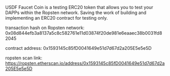 USDF Faucet Coin is a testing ERC20 token that allows you to test your DAPPs within the Ropsten network. Saving the work of building and implementing an ERC20 contract for testing only.


transaction hash on Ropsten network: 0x08d844efb3a8137a5c8c582761e11d03874f20de981e6eaaec38b0031fd82045

contract address: 0x1593145c85fD0041649e51d7d67d2a205E5e5e5D

ropsten scan link: https://ropsten.etherscan.io/address/0x1593145c85fD0041649e51d7d67d2a205E5e5e5D
